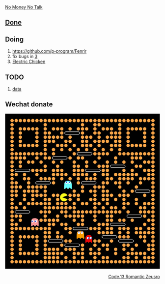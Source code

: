 [No Money No Talk](https://www.youtube.com/watch?v=8nR_B6TqRMM&ab_channel=SebastianJohn)

## [Done](done.md)

## Doing

1. https://github.com/p-program/Fenrir
1. fix bugs in [3](https://github.com/zeusro/math/blob/main/n/3.md)
1. [Electric Chicken](doing/ec.md)

## TODO

1. [data](https://github.com/zeusro/data)

## Wechat donate

![image](pay.png)

<div align="right">
  <a href="https://github.com/zeusro/C13">Code.13 Romantic Zeusro</a>
</div>
